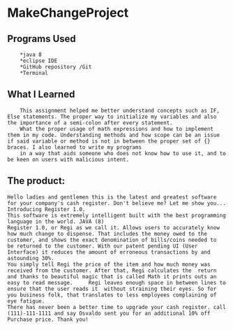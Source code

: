 # MakeChangeProject

## Programs Used
		*java 8
		*eclipse IDE
		*GitHub repository /Git
		*Terminal



##  What I Learned
		This assignment helped me better understand concepts such as IF, Else statements. The proper way to initialize my variables and also the importance of a semi-colon after every statement.
		What the proper usage of math expressions and how to implement them in my code. Understanding methods and how scope can be an issue if said variable or method is not in between the proper set of {} braces. I also learned to write my programs 
		in a way that aids someone who does not know how to use it, and to be keen on users with malicious intent.


## The product:
	Hello ladies and gentlemen this is the latest and greatest software for your company's cash register. Don't believe me? Let me show you...
	Introducing Register 1.0.
	This software is extremely intelligent built with the best programming language in the world. JAVA (8)
	Register 1.0, or Regi as we call it. Allows users to accurately know how much change to dispense. That includes the money owed to the customer, and shows the exact denomination of bills/coins needed to 
	be returned to the customer. With our patent pending UI (User Interface) it reduces the amount of erroneous transactions by and astounding 30%.
	You simply tell Regi the price of the item and how much money was received from the customer. After that, Regi calculates the  return and thanks to beautiful magic that is called Math it prints outs an easy to read message. 	Regi leaves enough space in between lines to ensure that the user reads it  without straining their eyes. So for you business folk, that translates to less employees complaining of eye fatigue. 
	There has never been a better time to upgrade your cash register. call (111)-111-1111 and say Osvaldo sent you for an additional 10% off Purchase price. Thank you!
	 
	 